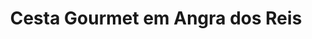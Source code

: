 ---
title: "Cesta Gourmet em Angra dos Reis"
description: "Para quem aprecia o melhor da gastronomia, oferecemos cestas gourmet em Angra dos Reis. Combinando os melhores produtos e sabores para um presente sofisticado e de bom gosto."
layout: "home.html"
permalink: "/cesta-gourmet-em-angra-dos-reis/"
---